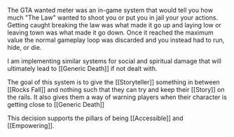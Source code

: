 The GTA wanted meter was an in-game system that would tell you how much "The Law" wanted to shoot you or put you in jail your your actions. Getting caught breaking the law was what made it go up and laying low or leaving town was what made it go down. Once it reached the maximum value the normal gameplay loop was discarded and you instead had to run, hide, or die.

I am implementing similar systems for social and spiritual damage that will ultimately lead to [[Generic Death]] if not dealt with.

The goal of this system is to give the [[Storyteller]] something in between [[Rocks Fall]] and nothing such that they can try and keep their [[Story]] on the rails. It also gives them a way of warning players when their character is getting close to [[Generic Death]]

This decision supports the pillars of being [[Accessible]] and [[Empowering]].
